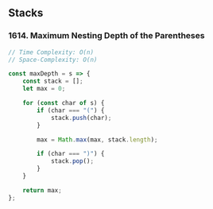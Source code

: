 ## Stacks

### 1614. Maximum Nesting Depth of the Parentheses

```javascript
// Time Complexity: O(n)
// Space-Complexity: O(n)

const maxDepth = s => {
	const stack = [];
	let max = 0;

	for (const char of s) {
		if (char === "(") {
			stack.push(char);
		}

		max = Math.max(max, stack.length);

		if (char === ")") {
			stack.pop();
		}
	}

	return max;
};
```
